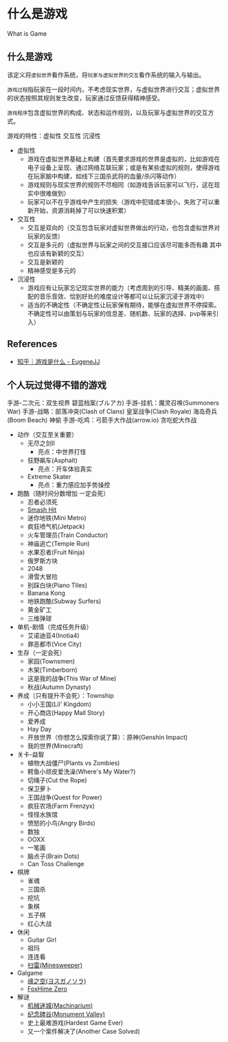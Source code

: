 # 什么是游戏

What is Game

## 什么是游戏

该定义将`虚拟世界`看作系统，将`玩家与虚拟世界的交互`看作系统的输入与输出。

`游戏过程`指玩家在一段时间内，不考虑现实世界，与虚拟世界进行交互；虚拟世界的状态按照其规则发生改变，玩家通过反馈获得精神感受。

`游戏程序`包含虚拟世界的构成、状态和运作规则，以及玩家与虚拟世界的交互方式。

游戏的特性：虚拟性 交互性 沉浸性

- 虚拟性
    - 游戏在虚拟世界基础上构建（首先要求游戏的世界是虚拟的，比如游戏在电子设备上呈现、通过网络互联玩家；或是有某些虚拟的规则，使得游戏在玩家脑中构建，如线下三国杀武将的血量/杀闪等动作）
    - 游戏规则与现实世界的规则不尽相同（如游戏告诉玩家可以飞行，这在现实中很难做到）
    - 玩家可以不在乎游戏中产生的损失（游戏中犯错成本很小，失败了可以重新开始，资源消耗掉了可以快速积累）
- 交互性
    - 交互是双向的（交互包含玩家对虚拟世界做出的行动，也包含虚拟世界对玩家的反馈）
    - 交互是多元的（虚拟世界与玩家之间的交互接口应该尽可能多而有趣 其中也应该有新颖的交互）
    - 交互是新颖的
    - 精神感受是多元的
- 沉浸性
    - 游戏应有让玩家忘记现实世界的能力（考虑周到的引导、精美的画面、搭配的音乐音效、恰到好处的难度设计等都可以让玩家沉浸于游戏中）
    - 适当的不确定性（不确定性让玩家保有期待，能够在虚拟世界不停探索。不确定性可以由策划与玩家的信息差、随机数、玩家的选择、pvp等来引入）

## References

- [知乎｜游戏是什么 - EugeneJJ](https://zhuanlan.zhihu.com/p/266635398)

## 个人玩过觉得不错的游戏

手游-二次元：双生视界
碧蓝档案(ブルアカ)
手游-挂机：魔灵召唤(Summoners War)
手游-战略：部落冲突(Clash of Clans)
皇室战争(Clash Royale)
海岛奇兵(Boom Beach)
神偷
手游-吃鸡：弓箭手大作战(arrow.io)
贪吃蛇大作战

- 动作（交互至关重要）
    - 无尽之剑II
        - 亮点：中世界打怪
    - 狂野飙车(Asphalt)
        - 亮点：开车体验真实
    - Extreme Skater
        - 亮点：重力感应加手势操控
- 跑酷（随时间分数增加 一定会死）
    - 忍者必须死
    - [Smash Hit](https://en.wikipedia.org/wiki/Smash_Hit)
    - 迷你地铁(Mini Metro)
    - 疯狂喷气机(Jetpack)
    - 火车管理员(Train Conductor)
    - 神庙逃亡(Temple Run)
    - 水果忍者(Fruit Ninja)
    - 俄罗斯方块
    - 2048
    - 滑雪大冒险
    - 别踩白块(Piano TIles)
    - Banana Kong
    - 地铁跑酷(Subway Surfers)
    - 黄金矿工
    - 三维弹球
- 单机-剧情（完成任务升级）
    - 艾诺迪亚4(Inotia4)
    - 罪恶都市(Vice City)
- 生存（一定会死）
    - 家园(Townsmen)
    - 木架(Timberborn)
    - 这是我的战争(This War of Mine)
    - 秋战(Autumn Dynasty)
- 养成（只有提升不会死）：Township
    - 小小王国(Lil' Kingdom)
    - 开心商店(Happy Mall Story)
    - 爱养成
    - Hay Day
    - 开放世界（你想怎么探索你说了算）：原神(Genshin Impact)
    - 我的世界(Minecraft)
- 关卡-益智
    - 植物大战僵尸(Plants vs Zombies)
    - 鳄鱼小顽皮爱洗澡(Where's My Water?)
    - 切绳子(Cut the Rope)
    - 保卫萝卜
    - 王国战争(Quest for Power)
    - 疯狂农场(Farm Frenzyx)
    - 怪怪水族馆
    - 愤怒的小鸟(Angry Birds)
    - 数独
    - OOXX
    - 一笔画
    - 脑点子(Brain Dots)
    - Can Toss Challenge
- 棋牌
    - 雀魂
    - 三国杀
    - 挖坑
    - 象棋
    - 五子棋
    - 红心大战
- 休闲
    - Guitar Girl
    - 祖玛
    - 连连看
    - [扫雷(Minesweeper)](https://en.wikipedia.org/wiki/Microsoft_Minesweeper)
- Galgame
    - [缘之空(ヨスガノソラ)](https://en.wikipedia.org/wiki/Yosuga_no_Sora)
    - [FoxHime Zero](https://store.steampowered.com/app/720280/Fox_Hime/)
- 解谜
    - [机械迷城(Machinarium)](https://en.wikipedia.org/wiki/Machinarium)
    - [纪念碑谷(Monument Valley)](https://en.wikipedia.org/wiki/Monument_Valley_(video_game))
    - 史上最难游戏(Hardest Game Ever)
    - 又一个案件解决了(Another Case Solved)
